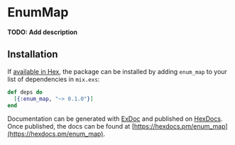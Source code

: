 # EnumMap

**TODO: Add description**

## Installation

If [available in Hex](https://hex.pm/docs/publish), the package can be installed
by adding `enum_map` to your list of dependencies in `mix.exs`:

```elixir
def deps do
  [{:enum_map, "~> 0.1.0"}]
end
```

Documentation can be generated with [ExDoc](https://github.com/elixir-lang/ex_doc)
and published on [HexDocs](https://hexdocs.pm). Once published, the docs can
be found at [https://hexdocs.pm/enum_map](https://hexdocs.pm/enum_map).

